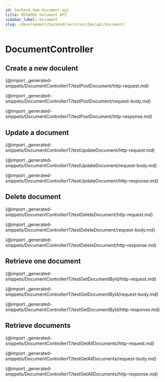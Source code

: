 ```yaml
---
id: backend-dam-document-api
title: REGARDS Document API
sidebar_label: Document
slug: /development/backend/services/dam/api/document/
---
```



# DocumentController

## Create a new doculent

{@import _generated-snippets/DocumentControllerIT/testPostDocument/http-request.md}

{@import _generated-snippets/DocumentControllerIT/testPostDocument/request-body.md}

{@import _generated-snippets/DocumentControllerIT/testPostDocument/http-response.md}

## Update a document

{@import _generated-snippets/DocumentControllerIT/testUpdateDocument/http-request.md}

{@import _generated-snippets/DocumentControllerIT/testUpdateDocument/request-body.md}

{@import _generated-snippets/DocumentControllerIT/testUpdateDocument/http-response.md}

## Delete document

{@import _generated-snippets/DocumentControllerIT/testDeleteDocument/http-request.md}

{@import _generated-snippets/DocumentControllerIT/testDeleteDocument/request-body.md}

{@import _generated-snippets/DocumentControllerIT/testDeleteDocument/http-response.md}

## Retrieve one document

{@import _generated-snippets/DocumentControllerIT/testGetDocumentById/http-request.md}

{@import _generated-snippets/DocumentControllerIT/testGetDocumentById/request-body.md}

{@import _generated-snippets/DocumentControllerIT/testGetDocumentById/http-response.md}

## Retrieve documents

{@import _generated-snippets/DocumentControllerIT/testGetAllDocuments/http-request.md}

{@import _generated-snippets/DocumentControllerIT/testGetAllDocuments/request-body.md}

{@import _generated-snippets/DocumentControllerIT/testGetAllDocuments/http-response.md}

